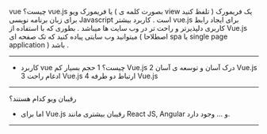  vue چیست؟
 vue.js یا فریمورک ویو ( بصورت کلمه ی view تلفظ کنید ) یک فریمورک برای زبان برنامه نویسی Javascript است . کاربرد بیشتر vue.js برای ایجاد رابط کاربری دلپذیرتر و راحت تر در وب سایت ها میباشد . بطوری که با استفاده از Vue.js میتوانید وب سایتی پیاده کنید که تک صفحه ای ( اصطلاحا spa یا single page application ) باشد . 
 ________________________________________________________________________________________________________________________________________________________________________________
 * کاربرد vue چیست؟
 1 حجم بسیار کم Vue.js
 2 درک آسان و توسعه ی آسان Vue.js
 3 ادغام راحت Vue.js
 4 ارتباط دو طرفه Vue.js
 ________________________________________________________________________________________________________________________________________________________________________________
 رقیبان ویو کدام هستند؟
 * اما برای Vue.js رقیبان بیشتری مانند React JS, Angular و ... وجود دارد.
 ________________________________________________________________________________________________________________________________________________________________________________